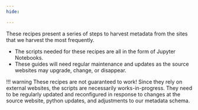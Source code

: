 ```yaml
---
hide:

---
```


These recipes present a series of steps to harvest metadata from the sites that we harvest the most frequently.

* The scripts needed for these recipes are all in the form of Jupyter Notebooks.
* These guides will need regular maintenance and updates as the source websites may upgrade, change, or disappear.

!!! warning
	These recipes are not guaranteed to work! Since they rely on external websites, the scripts are necessarily works-in-progress. They need to be regularly updated and reconfigured in response to changes at the source website, python updates, and adjustments to our metadata schema.
